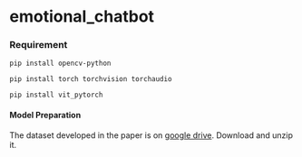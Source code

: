 # emotional_chatbot

### Requirement
~~~
pip install opencv-python
~~~
~~~
pip install torch torchvision torchaudio
~~~
~~~
pip install vit_pytorch
~~~
#### Model Preparation
The dataset developed in the paper is on [google drive](https://drive.google.com/file/d/1QtJpzCZfCCFs5N_ZwSG6_Jpwwkr-53og/view?usp=sharing). Download and unzip it.
